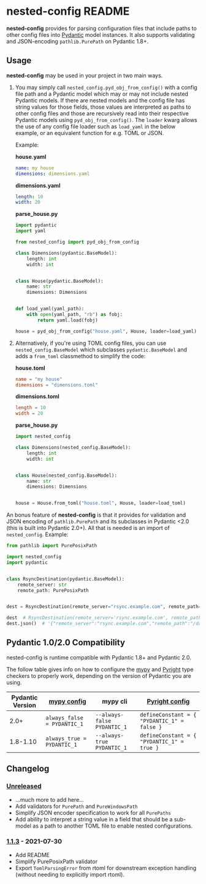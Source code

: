 # nested-config README

**nested-config** provides for parsing configuration files that include paths to other
config files into [Pydantic](https://github.com/samuelcolvin/pydantic/) model instances.
It also supports validating and JSON-encoding `pathlib.PurePath` on Pydantic 1.8+.

## Usage

**nested-config** may be used in your project in two main ways.

1. You may simply call `nested_config.pyd_obj_from_config()` with a config file path and a
   Pydantic model which may or may not include nested Pydantic models. If there are nested
   models and the config file has string values for those fields, those values are
   interpreted as paths to other config files and those are recursively read into their
   respective Pydantic models using `pyd_obj_from_config()`. The `loader` kwarg allows the
   use of any config file loader such as `load_yaml` in the below example, or an
   equivalent function for e.g. TOML or JSON.

   Example:

   **house.yaml**

   ```yaml
   name: my house
   dimensions: dimensions.yaml
   ```

   **dimensions.yaml**

   ```yaml
   length: 10
   width: 20
   ```

   **parse_house.py**

   ```python
   import pydantic
   import yaml

   from nested_config import pyd_obj_from_config

   class Dimensions(pydantic.BaseModel):
       length: int
       width: int


   class House(pydantic.BaseModel):
       name: str
       dimensions: Dimensions


   def load_yaml(yaml_path):
       with open(yaml_path, "rb") as fobj:
           return yaml.load(fobj)

   house = pyd_obj_from_config("house.yaml", House, loader=load_yaml)
   ```

2. Alternatively, if you're using TOML config files, you can use `nested_config.BaseModel`
   which subclasses `pydantic.BaseModel` and adds a `from_toml` classmethod to simplify
   the code:

   **house.toml**

   ```toml
   name = "my house"
   dimensions = "dimensions.toml"
   ```

   **dimensions.toml**

   ```toml
   length = 10
   width = 20
   ```

   **parse_house.py**

   ```python
   import nested_config

   class Dimensions(nested_config.BaseModel):
       length: int
       width: int


   class House(nested_config.BaseModel):
       name: str
       dimensions: Dimensions


   house = House.from_toml("house.toml", House, loader=load_toml)
   ```

An bonus feature of **nested-config** is that it provides for validation and JSON encoding
of `pathlib.PurePath` and its subclasses in Pydantic <2.0 (this is built into Pydantic
2.0+). All that is needed is an import of `nested_config`. Example:

```python
from pathlib import PurePosixPath

import nested_config
import pydantic


class RsyncDestination(pydantic.BaseModel):
    remote_server: str
    remote_path: PurePosixPath


dest = RsyncDestination(remote_server="rsync.example.com", remote_path="/data/incoming")

dest  # RsyncDestination(remote_server='rsync.example.com', remote_path=PurePosixPath('/data/incoming'))
dest.json()  # '{"remote_server":"rsync.example.com","remote_path":"/data/incoming"}'

```

## Pydantic 1.0/2.0 Compatibility

nested-config is runtime compatible with Pydantic 1.8+ and Pydantic 2.0.

The follow table gives info on how to configure the [mypy](https://www.mypy-lang.org/) and
[Pyright](https://microsoft.github.io/pyright) type checkers to properly work, depending
on the version of Pydantic you are using.

| Pydantic Version | [mypy config][1]            | mypy cli                    | [Pyright config][2]                         |
|------------------|-----------------------------|-----------------------------|---------------------------------------------|
| 2.0+             | `always_false = PYDANTIC_1` | `--always-false PYDANTIC_1` | `defineConstant = { "PYDANTIC_1" = false }` |
| 1.8-1.10         | `always_true = PYDANTIC_1`  | `--always-true PYDANTIC_1`  | `defineConstant = { "PYDANTIC_1" = true }`  |

[1]: https://mypy.readthedocs.io/en/latest/config_file.html
[2]: https://microsoft.github.io/pyright/#/configuration

## Changelog

### [Unreleased]

- ...much more to add here...
- Add validators for `PurePath` and `PureWindowsPath`
- Simplify JSON encoder specification to work for all `PurePaths`
- Add ability to interpret a string value in a field that should be a sub-model as a path
  to another TOML file to enable nested configurations.

### [1.1.3] - 2021-07-30

- Add README
- Simplify PurePosixPath validator
- Export `TomlParsingError` from rtoml for downstream exception handling (without needing to explicitly
  import rtoml).

[Unreleased]: https://gitlab.com/osu-nrsg/nested-config/-/compare/v1.1.3...master
[1.1.3]: https://gitlab.com/osu-nrsg/nested-config/-/tags/v1.1.3
